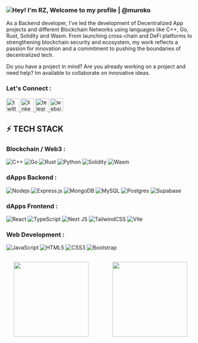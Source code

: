 <!-- ## Welcome to my profile | @muroko
  
<span>
  <img height=200 align="center" src="https://github-readme-stats.vercel.app/api?username=muroko&show_icons=true&rank_icon=github&show=prs_merged&theme=gotham&count_private=true" />
</span> -->
<!-- commented for now until further updates
<span>
  <img height=200 align="center" src="https://github-readme-stats.vercel.app/api/top-langs/?username=muroko&layout=compact&langs_count=8&card_width=320&theme=gotham" />
</span>
-->

<!---
muroko/muroko is a ✨ special ✨ repository because its `README.md` (this file) appears on your GitHub profile.
You can click the Preview link to take a look at your changes.
--->

### <img src="https://readme-typing-svg.demolab.com?font=Operator+Mono&size=37&duration=2800&pause=2000&color=FAFAFA&center=true&vCenter=true&width=1050&height=50&lines=Hey!+I'm+RZ,+Welcome+to+my+Github+Profile+|+@muroko" align="middle" alt="Hey! I'm RZ, Welcome to my profile | @muroko ">

As a Backend developer, I’ve led the development of Decentralized App projects and different Blockchain Networks using languages like C++, Go, Rust, Solidity and Wasm. From launching cross-chain and DeFi platforms to strengthening blockchain security and ecosystem, my work reflects a passion for innovation and a commitment to pushing the boundaries of decentralized tech. 

Do you have a project in mind? Are you already working on a project and need help? Im available to collaborate on innovative ideas.

### Let's Connect :
<div align="left">
  <!--<a href="https://www.youtube.com/channel/UCwsZPZcuwBnyG1ytZjFsigA" target="_blank">
    <img src="https://img.shields.io/static/v1?message=Youtube&logo=youtube&label=&color=FF0000&logoColor=white&labelColor=&style=for-the-badge" height="35" alt="youtube logo"  />
  </a>-->
  <!--<a href="https://www.instagram.com/coder_nishitbaria_offcial_/" target="_blank">
    <img src="https://img.shields.io/static/v1?message=Instagram&logo=instagram&label=&color=E4405F&logoColor=white&labelColor=&style=for-the-badge" height="35" alt="instagram logo"  />
  </a>-->
  <a href="https://x.com/rodzisso" target="_blank">
    <img src="https://img.shields.io/static/v1?message=Twitter&logo=x&label=&color=292929&logoColor=white&labelColor=&style=for-the-badge" height="35" alt="twitter logo"  />
  </a>  
  <a href="https://www.linkedin.com/in/rodzisso/" target="_blank">
    <img src="https://img.shields.io/static/v1?message=LinkedIn&logo=linkedin&label=&color=0077B5&logoColor=white&labelColor=&style=for-the-badge" height="35" alt="linkedin logo"  />
  </a>
  <a href="https://t.me/mblados" target="_blank">
    <img src="https://img.shields.io/static/v1?message=Telegram&logo=telegram&label=&color=1e90ff&logoColor=white&labelColor=&style=for-the-badge" height="35" alt="telegram logo"  />
  </a>
  <a href="https://muroko.dev" target="_blank">
    <img src="https://img.shields.io/static/v1?message=Website&logo=website&label=&color=004522&logoColor=white&labelColor=&style=for-the-badge" height="35" alt="website logo"  />
  </a>
</div>

## ⚡ TECH STACK

### Blockchain / Web3 :
![C++](https://img.shields.io/badge/-C++-00599C?style=flat-square&logo=c)
![Go](https://img.shields.io/badge/-Go-0077B5?style=flat-square&logo=Go)
![Rust](https://img.shields.io/badge/-Rust-ff4500?style=flat-square&logo=Rust)
![Python](https://img.shields.io/badge/-Python-ffff01?style=flat-square&logo=Python)
![Solidity](https://img.shields.io/badge/-Solidity-black?style=flat-square&logo=Solidity)
![Wasm](https://img.shields.io/badge/wasm-%23404d59.svg?style=flat&logo=express&logoColor=%2361DAFB)


### dApps Backend :
![Nodejs](https://img.shields.io/badge/-Nodejs-black?style=flat-square&logo=Node.js)
![Express.js](https://img.shields.io/badge/express.js-%23404d59.svg?style=flat&logo=express&logoColor=%2361DAFB)
![MongoDB](https://img.shields.io/badge/MongoDB-%234ea94b.svg?style=flat&logo=mongodb&logoColor=white) ![MySQL](https://img.shields.io/badge/mysql-%2300000f.svg?style=flat&logo=mysql&logoColor=white) ![Postgres](https://img.shields.io/badge/postgres-%23316192.svg?style=flat&logo=postgresql&logoColor=white) ![Supabase](https://img.shields.io/badge/Supabase-3ECF8E?style=flat&logo=supabase&logoColor=white)

### dApps Frontend :
![React](https://img.shields.io/badge/-React-black?style=flat-square&logo=react)
![TypeScript](https://img.shields.io/badge/typescript-%23007ACC.svg?style=flat&logo=typescript&logoColor=white)
![Next JS](https://img.shields.io/badge/Next-black?style=flat&logo=next.js&logoColor=white)
![TailwindCSS](https://img.shields.io/badge/tailwindcss-%2338B2AC.svg?style=flat&logo=tailwind-css&logoColor=white)
![Vite](https://img.shields.io/badge/vite-%23646CFF.svg?style=flat&logo=vite&logoColor=white)


### Web Development :
![JavaScript](https://img.shields.io/badge/-JavaScript-black?style=flat-square&logo=javascript)
![HTML5](https://img.shields.io/badge/-HTML5-E34F26?style=flat-square&logo=html5&logoColor=white)
![CSS3](https://img.shields.io/badge/-CSS3-1572B6?style=flat-square&logo=css3)
![Bootstrap](https://img.shields.io/badge/-Bootstrap-563D7C?style=flat-square&logo=bootstrap)



 ##  

<p align="center">
   <span>
       <img height=200 align="center" src="https://github-readme-stats.vercel.app/api?username=muroko&show_icons=true&rank_icon=github&show=prs_merged&theme=gotham&count_private=true" />
   </span>
   &emsp;&emsp;&emsp;&emsp;
   <span>
      <img height=200 align="center" src="https://github-readme-stats.vercel.app/api/top-langs/?username=muroko&layout=compact&langs_count=12&card_width=350&theme=gotham" />
   </span>
</p>   
                                                                                                                                                                  
